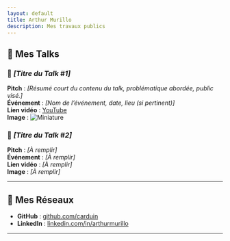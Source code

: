 ```yaml
---
layout: default
title: Arthur Murillo
description: Mes travaux publics
---
```


## 🎤 Mes Talks

### 🔹 *[Titre du Talk #1]*  
**Pitch** : _[Résumé court du contenu du talk, problématique abordée, public visé.]_  
**Événement** : _[Nom de l’événement, date, lieu (si pertinent)]_  
**Lien vidéo** : [YouTube](https://youtube.com/...)  
**Image** : ![Miniature](https://link-to-image.com/miniature.jpg)

### 🔹 *[Titre du Talk #2]*  
**Pitch** : _[À remplir]_  
**Événement** : _[À remplir]_  
**Lien vidéo** : _[À remplir]_  
**Image** : _[À remplir]_

---

## 🐙 Mes Réseaux

- **GitHub** : [github.com/carduin](https://github.com/carduin)
- **LinkedIn** : [linkedin.com/in/arthurmurillo](https://www.linkedin.com/in/arthurmurillo/)

---
